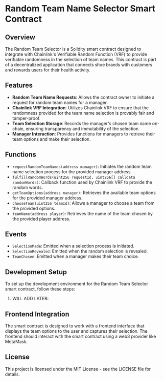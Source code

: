 # Random Team Name Selector Smart Contract

## Overview
The Random Team Selector is a Solidity smart contract designed to integrate with Chainlink's Verifiable Random Function (VRF) to provide verifiable randomness in the selection of team names. This contract is part of a decentralized application that connects shoe brands with customers and rewards users for their health activity.

## Features
- **Random Team Name Requests**: Allows the contract owner to initiate a request for random team names for a manager.
- **Chainlink VRF Integration**: Utilizes Chainlink VRF to ensure that the randomness provided for the team name selection is provably fair and tamper-proof.
- **Team Selection Storage**: Records the manager's chosen team name on-chain, ensuring transparency and immutability of the selection.
- **Manager Interaction**: Provides functions for managers to retrieve their team options and make their selection.

## Functions
- `requestRandomTeamNames(address manager)`: Initiates the random team name selection process for the provided manager address.
- `fulfillRandomWords(uint256 requestId, uint256[] calldata randomWords)`: Callback function used by Chainlink VRF to provide the random words.
- `getTeamOptions(address manager)`: Retrieves the available team options for the provided manager address.
- `chooseTeam(uint256 teamId)`: Allows a manager to choose a team from the provided options.
- `teamName(address player)`: Retrieves the name of the team chosen by the provided player address.

## Events
- `SelectionMade`: Emitted when a selection process is initiated.
- `SelectionRevealed`: Emitted when the random selection is revealed.
- `TeamChosen`: Emitted when a manager makes their team choice.

## Development Setup
To set up the development environment for the Random Team Selector smart contract, follow these steps:

1. WILL ADD LATER:


## Frontend Integration
The smart contract is designed to work with a frontend interface that displays the team options to the user and captures their selection. The frontend should interact with the smart contract using a web3 provider like MetaMask.

## License
This project is licensed under the MIT License - see the LICENSE file for details.

